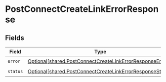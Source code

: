 # PostConnectCreateLinkErrorResponse


## Fields

| Field                                                                                                                            | Type                                                                                                                             | Required                                                                                                                         | Description                                                                                                                      |
| -------------------------------------------------------------------------------------------------------------------------------- | -------------------------------------------------------------------------------------------------------------------------------- | -------------------------------------------------------------------------------------------------------------------------------- | -------------------------------------------------------------------------------------------------------------------------------- |
| `error`                                                                                                                          | [Optional[shared.PostConnectCreateLinkErrorResponseError]](undefined/models/shared/postconnectcreatelinkerrorresponseerror.md)   | :heavy_check_mark:                                                                                                               | N/A                                                                                                                              |
| `status`                                                                                                                         | [Optional[shared.PostConnectCreateLinkErrorResponseStatus]](undefined/models/shared/postconnectcreatelinkerrorresponsestatus.md) | :heavy_check_mark:                                                                                                               | N/A                                                                                                                              |